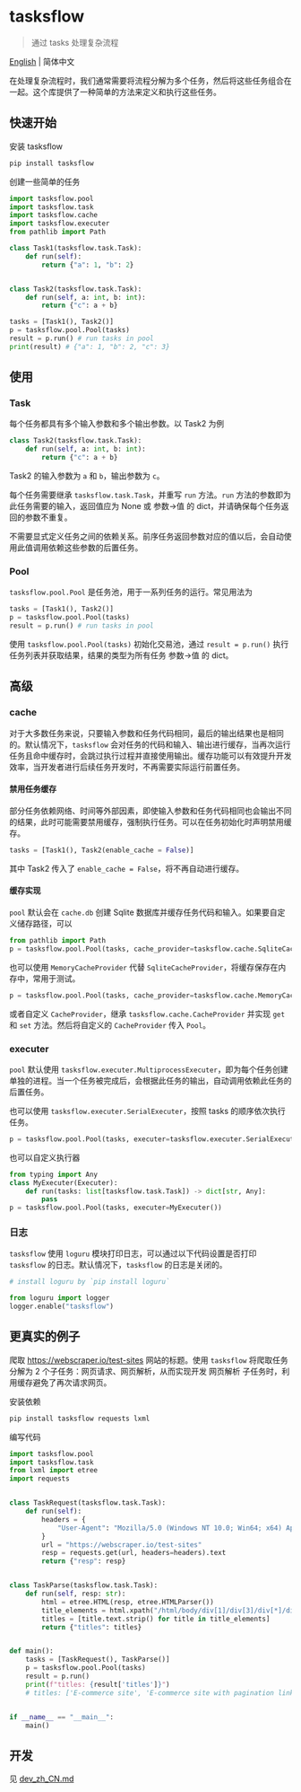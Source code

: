 # tasksflow

> 通过 tasks 处理复杂流程

[English](./README.md) | 简体中文

在处理复杂流程时，我们通常需要将流程分解为多个任务，然后将这些任务组合在一起。这个库提供了一种简单的方法来定义和执行这些任务。

## 快速开始

安装 tasksflow

```bash
pip install tasksflow
```

创建一些简单的任务

```python
import tasksflow.pool
import tasksflow.task
import tasksflow.cache
import tasksflow.executer
from pathlib import Path

class Task1(tasksflow.task.Task):
    def run(self):
        return {"a": 1, "b": 2}


class Task2(tasksflow.task.Task):
    def run(self, a: int, b: int):
        return {"c": a + b}

tasks = [Task1(), Task2()]
p = tasksflow.pool.Pool(tasks)
result = p.run() # run tasks in pool
print(result) # {"a": 1, "b": 2, "c": 3}
```
## 使用

### Task

每个任务都具有多个输入参数和多个输出参数。以 Task2 为例

```python
class Task2(tasksflow.task.Task):
    def run(self, a: int, b: int):
        return {"c": a + b}
```

Task2 的输入参数为 `a` 和 `b`，输出参数为 `c`。

每个任务需要继承 `tasksflow.task.Task`，并重写 `run` 方法。`run` 方法的参数即为此任务需要的输入，返回值应为 None 或 参数->值 的 dict，并请确保每个任务返回的参数不重复。

不需要显式定义任务之间的依赖关系。前序任务返回参数对应的值以后，会自动使用此值调用依赖这些参数的后置任务。

### Pool

`tasksflow.pool.Pool` 是任务池，用于一系列任务的运行。常见用法为

```python
tasks = [Task1(), Task2()]
p = tasksflow.pool.Pool(tasks)
result = p.run() # run tasks in pool
```

使用 `tasksflow.pool.Pool(tasks)` 初始化交易池，通过 `result = p.run()` 执行任务列表并获取结果，结果的类型为所有任务 参数->值 的 dict。

## 高级

### cache

对于大多数任务来说，只要输入参数和任务代码相同，最后的输出结果也是相同的。默认情况下，`tasksflow` 会对任务的代码和输入、输出进行缓存，当再次运行任务且命中缓存时，会跳过执行过程并直接使用输出。缓存功能可以有效提升开发效率，当开发者进行后续任务开发时，不再需要实际运行前置任务。

#### 禁用任务缓存

部分任务依赖网络、时间等外部因素，即使输入参数和任务代码相同也会输出不同的结果，此时可能需要禁用缓存，强制执行任务。可以在任务初始化时声明禁用缓存。

```python
tasks = [Task1(), Task2(enable_cache = False)]
```

其中 Task2 传入了 `enable_cache = False`，将不再自动进行缓存。

#### 缓存实现

`pool` 默认会在 `cache.db` 创建 Sqlite 数据库并缓存任务代码和输入。如果要自定义储存路径，可以

```python
from pathlib import Path
p = tasksflow.pool.Pool(tasks, cache_provider=tasksflow.cache.SqliteCacheProvider(Path("mycache.db")))
```

也可以使用 `MemoryCacheProvider` 代替 `SqliteCacheProvider`，将缓存保存在内存中，常用于测试。

```python
p = tasksflow.pool.Pool(tasks, cache_provider=tasksflow.cache.MemoryCacheProvider())
```

或者自定义 `CacheProvider`，继承 `tasksflow.cache.CacheProvider` 并实现 `get` 和 `set` 方法。然后将自定义的 `CacheProvider` 传入 `Pool`。

### executer

`pool` 默认使用 `tasksflow.executer.MultiprocessExecuter`，即为每个任务创建单独的进程。当一个任务被完成后，会根据此任务的输出，自动调用依赖此任务的后置任务。

也可以使用 `tasksflow.executer.SerialExecuter`，按照 tasks 的顺序依次执行任务。

```python
p = tasksflow.pool.Pool(tasks, executer=tasksflow.executer.SerialExecuter())
```

也可以自定义执行器

```python
from typing import Any
class MyExecuter(Executer):
    def run(tasks: list[tasksflow.task.Task]) -> dict[str, Any]:
        pass
p = tasksflow.pool.Pool(tasks, executer=MyExecuter())
```

### 日志

`tasksflow` 使用 `loguru` 模块打印日志，可以通过以下代码设置是否打印 `tasksflow` 的日志。默认情况下，`tasksflow` 的日志是关闭的。

```python
# install loguru by `pip install loguru`

from loguru import logger
logger.enable("tasksflow")
```

## 更真实的例子

爬取 <https://webscraper.io/test-sites> 网站的标题。使用 `tasksflow` 将爬取任务分解为 2 个子任务：网页请求、网页解析，从而实现开发 网页解析 子任务时，利用缓存避免了再次请求网页。

安装依赖

```sh
pip install tasksflow requests lxml
```

编写代码

```python
import tasksflow.pool
import tasksflow.task
from lxml import etree
import requests


class TaskRequest(tasksflow.task.Task):
    def run(self):
        headers = {
            "User-Agent": "Mozilla/5.0 (Windows NT 10.0; Win64; x64) AppleWebKit/537.36 (KHTML, like Gecko) Chrome/124.0.0.0 Safari/537.36"
        }
        url = "https://webscraper.io/test-sites"
        resp = requests.get(url, headers=headers).text
        return {"resp": resp}


class TaskParse(tasksflow.task.Task):
    def run(self, resp: str):
        html = etree.HTML(resp, etree.HTMLParser())
        title_elements = html.xpath("/html/body/div[1]/div[3]/div[*]/div[1]/h2/a")
        titles = [title.text.strip() for title in title_elements]
        return {"titles": titles}


def main():
    tasks = [TaskRequest(), TaskParse()]
    p = tasksflow.pool.Pool(tasks)
    result = p.run()
    print(f"titles: {result['titles']}")
    # titles: ['E-commerce site', 'E-commerce site with pagination links', 'E-commerce site with AJAX pagination links', 'E-commerce site with "Load more" buttons', 'E-commerce site that loads items while scrolling', 'Table playground']


if __name__ == "__main__":
    main()
```

## 开发

见 [dev_zh_CN.md](./docs/dev_zh_CN.md)
